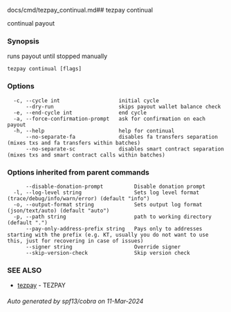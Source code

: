 docs/cmd/tezpay_continual.md## tezpay continual

continual payout

### Synopsis

runs payout until stopped manually

```
tezpay continual [flags]
```

### Options

```
  -c, --cycle int                   initial cycle
      --dry-run                     skips payout wallet balance check
  -e, --end-cycle int               end cycle
  -a, --force-confirmation-prompt   ask for confirmation on each payout
  -h, --help                        help for continual
      --no-separate-fa              disables fa transfers separation (mixes txs and fa transfers within batches)
      --no-separate-sc              disables smart contract separation (mixes txs and smart contract calls within batches)
```

### Options inherited from parent commands

```
      --disable-donation-prompt          Disable donation prompt
  -l, --log-level string                 Sets log level format (trace/debug/info/warn/error) (default "info")
  -o, --output-format string             Sets output log format (json/text/auto) (default "auto")
  -p, --path string                      path to working directory (default ".")
      --pay-only-address-prefix string   Pays only to addresses starting with the prefix (e.g. KT, usually you do not want to use this, just for recovering in case of issues)
      --signer string                    Override signer
      --skip-version-check               Skip version check
```

### SEE ALSO

* [tezpay](/tezpay/reference/cmd/tezpay)	 - TEZPAY

###### Auto generated by spf13/cobra on 11-Mar-2024
